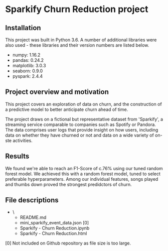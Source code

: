 # Sparkify Churn Reduction project

## Installation
This project was built in Python 3.6. A number of additional libraries were also used - these libraries and their version numbers are listed below. 

- numpy: 1.16.2
- pandas: 0.24.2
- matplotlib: 3.0.3
- seaborn: 0.9.0
- pyspark: 2.4.4


## Project overview and motivation

This project covers an exploration of data on churn, and the construction of a predictive model to better anticipate churn ahead of time. 

The project draws on a fictional but representative dataset from 'Sparkify', a streaming service comparable to companies such as Spotify or Pandora. The data comprises user logs that provide insight on how users, including data on whether they have churned or not and data on a wide variety of on-ste activities. 


## Results

We found we're able to reach an F1-Score of c.76% using our tuned random forest model. We achieved this with a random forest model, tuned to select preferable hyperparameters. Among our individual features, songs played and thumbs down proved the strongest predidctors of churn. 


## File descriptions
- \
	- README.md
	- mini_sparkify_event_data.json [0]
	- Sparkify - Churn Reduction.ipynb
	- Sparkify - Churn Reduction.html

[0] Not included on Github repository as file size is too large.
